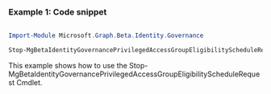 ### Example 1: Code snippet

```powershell

Import-Module Microsoft.Graph.Beta.Identity.Governance

Stop-MgBetaIdentityGovernancePrivilegedAccessGroupEligibilityScheduleRequest -PrivilegedAccessGroupEligibilityScheduleRequestId $privilegedAccessGroupEligibilityScheduleRequestId

```
This example shows how to use the Stop-MgBetaIdentityGovernancePrivilegedAccessGroupEligibilityScheduleRequest Cmdlet.

